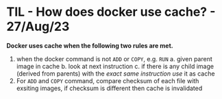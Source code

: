 # TIL - How does docker use cache?                                   - 27/Aug/23

**Docker uses cache when the following two rules are met.**

1. when the docker command is not `ADD` or `COPY`, e.g. `RUN`
   a. given parent image in cache
   b. look at next instruction
   c. if there is any child image (derived from parents) with the *exact same
   instruction use* it as cache
1. For `ADD` and `COPY` command, compare checksum of each file with exsiting
   images, if checksum is different then cache is invalidated
